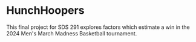 # HunchHoopers
This final project for SDS 291 explores factors which estimate a win in the 2024 Men's March Madness Basketball tournament.
